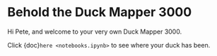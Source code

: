 # Behold the Duck Mapper 3000

Hi Pete, and welcome to your very own Duck Mapper 3000. 

Click {doc}`here <notebooks.ipynb>` to see where your duck has been.

```{tableofcontents}
```
